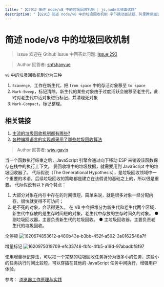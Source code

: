 ```yaml
---
title: "【Q291】简述 node/v8 中的垃圾回收机制 | js,node高频面试题"
description: "【Q291】简述 node/v8 中的垃圾回收机制 字节跳动面试题、阿里腾讯面试题、美团小米面试题。"
---
```


# 简述 node/v8 中的垃圾回收机制

> Issue
> 欢迎在 Gtihub Issue 中回答此问题: [Issue 293](https://github.com/shfshanyue/Daily-Question/issues/293)

> Author
> 回答者: [shfshanyue](https://github.com/shfshanyue)

`v8` 中的垃圾回收机制分为三种

1. `Scavenge`，工作在新生代，把 `from space` 中的存活对象移至 `to space`
1. `Mark-Sweep`，标记清除。新生代的某些对象由于过度活跃会被移至老生代，此时对老生代中活对象进行标记，并清理死对象
1. `Mark-Compact`，标记整理。

## 相关链接

1. [主流的垃圾回收机制都有哪些?](https://www.zhihu.com/question/32373436)
1. [各种编程语言的实现都采用了哪些垃圾回收算法](https://www.zhihu.com/question/20018826)

> Author
> 回答者: [wjw-gavin](https://github.com/wjw-gavin)

当一个函数执行结束之后，JavaScript 引擎会通过向下移动 ESP 来销毁该函数保存在栈中的执行上下文。
要回收堆中的垃圾数据，就需要用到 JavaScript 中的垃圾回收器了。
代际假说（The Generational Hypothesis），是垃圾回收领域中一个重要的术语，后续垃圾回收的策略都是建立在该假说的基础之上的，所以很是重要。
代际假说有以下两个特点：

1. 大部分对象在内存中存在的时间很短，简单来说，就是很多对象一经分配内存，很快就变得不可访问；
2. 是不死的对象，会活得更久。
   在 V8 中会把堆分为新生代和老生代两个区域，新生代中存放的是生存时间短的对象，老生代中存放的生存时间久的对象。
   ● 副垃圾回收器，主要负责新生代的垃圾回收。
   ● 主垃圾回收器，主要负责老生代的垃圾回收。

全停顿
![1620974853612-a480b43e-b3bb-452f-a502-3a0162548a7f](https://user-images.githubusercontent.com/19986739/153329224-c2120a5d-4f25-4659-9347-d6217d5a5ce8.png)

增量标记
![1620975019709-efc33748-fbfc-4fb5-a19d-97abadbf8f97](https://user-images.githubusercontent.com/19986739/153329251-e6a21086-f646-48d5-a23c-c2e3351497ef.png)

使用增量标记算法，可以把一个完整的垃圾回收任务拆分为很多小的任务，这些小的任务执行时间比较短，可以穿插在其他的 JavaScript 任务中间执行，增强用户体验。

参考： [浏览器工作原理与实践](https://time.geekbang.org/column/article/131233)

